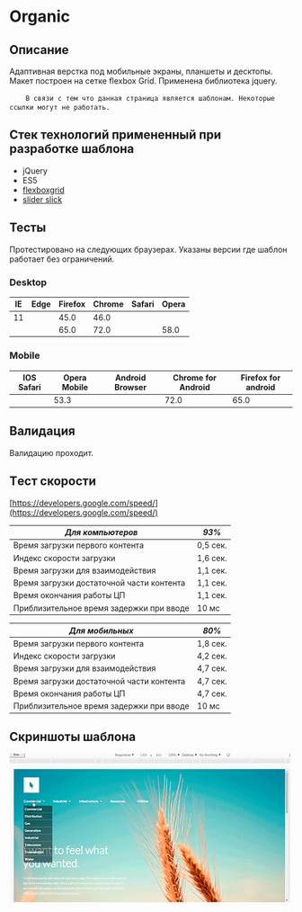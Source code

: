 # Organic


## Описание 

Адаптивная верстка под мобильные экраны, планшеты и десктопы. Макет построен на сетке flexbox Grid. Применена библиотека jquery.

        В связи с тем что данная страница является шаблонам. Некоторые ссылки могут не работать.
## Стек технологий примененный при разработке шаблона

*   jQuery
*   ES5
*   [flexboxgrid](https://github.com/kristoferjoseph/flexboxgrid)
*   [slider slick](https://kenwheeler.github.io/slick/)

##  Тесты    

Протестировано на следующих браузерах. Указаны версии где шаблон работает без ограничений.

### Desktop 
|   IE  |   Edge    |   Firefox |   Chrome  |  Safari   |   Opera   |   
|-------|-----------|-----------|-----------|-----------|-----------|  
|  11   |           |    45.0   |    46.0   |           |           |
|       |           |    65.0   |    72.0   |           |    58.0   |


### Mobile 
| IOS Safari | Opera Mobile | Android Browser | Chrome for Android | Firefox for android |
|------------|--------------|-----------------|--------------------|---------------------|
|            |     53.3     |                 |         72.0       |          65.0       |


##  Валидация    
Валидацию проходит.    


## Tест скорости    
[https://developers.google.com/speed/](https://developers.google.com/speed/)


|  ***Для компьютеров***                    |***93%*** |        
|-------------------------------------------|----------|       
| Время загрузки первого контента           | 0,5 сек. |
| Индекс скорости загрузки                  | 1,6 сек. |
| Время загрузки для взаимодействия         | 1,1 сек. |
| Время загрузки достаточной части контента | 1,1 сек. |
| Время окончания работы ЦП                 | 1,1 сек. |
| Приблизительное время задержки при вводе  | 10 мс    |

|       ***Для мобильных***                 |***80%*** | 
|-------------------------------------------|----------|       
| Время загрузки первого контента           | 1,8 сек. |
| Индекс скорости загрузки                  | 4,2 сек. |
| Время загрузки для взаимодействия         | 4,7 сек. |
| Время загрузки достаточной части контента | 4,7 сек. |
| Время окончания работы ЦП                 | 4,7 сек. |
| Приблизительное время задержки при вводе  | 10 мс    |

##     Скриншоты шаблона

![](main.gif)
